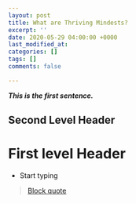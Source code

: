 ```yaml
---
layout: post
title: What are Thriving Mindests?
excerpt: ''
date: 2020-05-29 04:00:00 +0000
last_modified_at: 
categories: []
tags: []
comments: false

---
```

**_This is the first sentence._** 

## Second Level Header

# First level Header

* Start typing

> [Block quote](https://thrivingmindsets.org)